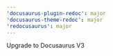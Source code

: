 ```yaml
---
'docusaurus-plugin-redoc': major
'docusaurus-theme-redoc': major
'redocusaurus': major
---
```


Upgrade to Docusaurus V3
